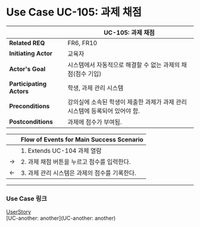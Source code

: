 # Use Case UC-105: 과제 채점

|                          | UC-105: 과제 채점                                            |
| ------------------------ | ------------------------------------------------------------ |
| __Related REQ__          | FR6, FR10                                                    |
| __Initiating Actor__     | 교육자                                                       |
| __Actor's Goal__         | 시스템에서 자동적으로 해결할 수 없는 과제의 채점(점수 기입)  |
| __Participating Actors__ | 학생, 과제 관리 시스템                                       |
| __Preconditions__        | 강의실에 소속된 학생이 제출한 과제가 과제 관리 시스템에 등록되어 있어야 함. |
| __Postconditions__       | 과제에 점수가 부여됨.                                        |

|      | Flow of Events for Main Success Scenario      |
| ---- | --------------------------------------------- |
|      | 1. Extends UC-104 과제 열람                   |
| ->   | 2. 과제 채점 버튼을 누르고 점수를 입력한다.   |
| <-   | 3. 과제 관리 시스템은 과제의 점수를 기록한다. |

-------

### Use Case 링크

[UserStory](UserStory)<br/>[UC-another: another](UC-another: another)<br/>
